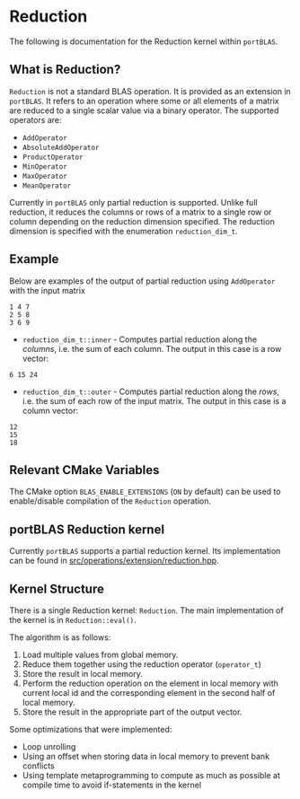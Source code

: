 # Reduction

The following is documentation for the Reduction kernel within `portBLAS`.

## What is Reduction?

`Reduction` is not a standard BLAS operation. It is provided as an extension in
`portBLAS`. It refers to an operation where some or all elements of a matrix
are reduced to a single scalar value via a binary operator. The supported
operators are:

- `AddOperator`
- `AbsoluteAddOperator`
- `ProductOperator`
- `MinOperator`
- `MaxOperator`
- `MeanOperator`

Currently in `portBLAS` only partial reduction is supported. Unlike full
reduction, it reduces the columns or rows of a matrix to a single row or column
depending on the reduction dimension specified. The reduction dimension is
specified with the enumeration `reduction_dim_t`.

## Example

Below are examples of the output of partial reduction using `AddOperator` with
the input matrix

```
1 4 7
2 5 8
3 6 9
```

- `reduction_dim_t::inner` - Computes partial reduction along the *columns*,
  i.e. the sum of each column. The output in this case is a row vector:

```
6 15 24
```

- `reduction_dim_t::outer` - Computes partial reduction along the *rows*, i.e.
  the sum of each row of the input matrix. The output in this case is a column
  vector:

```
12
15
18
```

## Relevant CMake Variables

The CMake option `BLAS_ENABLE_EXTENSIONS` (`ON` by default) can be used to
enable/disable compilation of the `Reduction` operation.

## portBLAS Reduction kernel

Currently `portBLAS` supports a partial reduction kernel. Its implementation
can be found in
[src/operations/extension/reduction.hpp](../src/operations/extension/reduction.hpp).

## Kernel Structure

There is a single Reduction kernel: `Reduction`. The main implementation of the
kernel is in `Reduction::eval()`.

The algorithm is as follows:

1. Load multiple values from global memory.
2. Reduce them together using the reduction operator (`operator_t`)
3. Store the result in local memory.
4. Perform the reduction operation on the element in local memory with current
   local id and the corresponding element in the second half of local memory.
5. Store the result in the appropriate part of the output vector.

Some optimizations that were implemented:
- Loop unrolling
- Using an offset when storing data in local memory to prevent bank conflicts
- Using template metaprogramming to compute as much as possible at compile time
  to avoid if-statements in the kernel
